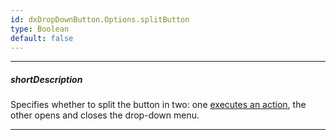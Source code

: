 ```yaml
---
id: dxDropDownButton.Options.splitButton
type: Boolean
default: false
---
```

---
##### shortDescription
Specifies whether to split the button in two: one [executes an action](/api-reference/10%20UI%20Widgets/dxDropDownButton/1%20Configuration/onButtonClick.md '/Documentation/ApiReference/UI_Components/dxDropDownButton/Configuration/#onButtonClick'), the other opens and closes the drop-down menu.

---
